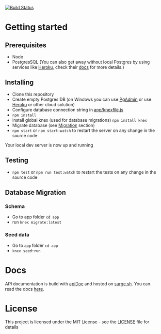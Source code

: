 [![Build Status](https://travis-ci.org/matRR/lunch-api.svg?branch=master)](https://travis-ci.org/matRR/lunch-api)

# Getting started

## Prerequisites

- Node
- PostgresSQL (You can also get away without local Postgres by using services 
like [Heroku](https://www.heroku.com), check their [docs](https://www.heroku.com/postgres) for more details.)

## Installing

- Clone this repository
- Create empty Postgres DB (on Windows you can use [PgAdmin](https://www.openscg.com/bigsql/pgadmin3/) or use [Heroku](https://www.heroku.com) or other cloud solution)
- Configure database connection string in [app/knexfile.js](app/knexfile.js)
- `npm install`
- Install global knex (used for database migrations) 
`npm install knex`
- Migrate database (see [Migration](#database-migration) section)
- `npm start` or `npm start:watch` to restart the server on any change in the source code

Your local dev server is now up and running 

## Testing
- `npm test` or `npm run test:watch` to restart the tests on any change in the source code

## Database Migration

### Schema

- Go to app folder `cd app`
- run `knex migrate:latest`

### Seed data

- Go to `app` folder
`cd app`
- `knex seed:run`

# Docs

API documentation is build with [apiDoc](http://apidocjs.com/) and hosted on [surge.sh](https://surge.sh/). You can read the docs [here](http://lunch-api-doc.surge.sh/).

# License

This project is licensed under the MIT License - see the [LICENSE](LICENSE) file for details